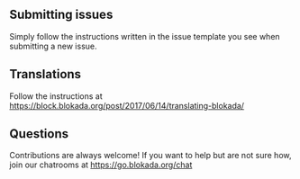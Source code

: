## Submitting issues

Simply follow the instructions written in the issue template you see when submitting a new issue.

## Translations

Follow the instructions at https://block.blokada.org/post/2017/06/14/translating-blokada/

## Questions

Contributions are always welcome! If you want to help but are not sure how, join our chatrooms at https://go.blokada.org/chat
